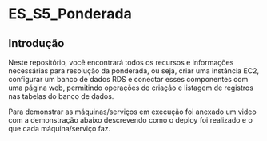 # ES_S5_Ponderada
## Introdução

Neste repositório, você encontrará todos os recursos e informações necessárias para resolução da ponderada, ou seja, criar uma instância EC2, configurar um banco de dados RDS e conectar esses componentes com uma página web, permitindo operações de criação e listagem de registros nas tabelas do banco de dados.

Para demonstrar as máquinas/serviços em execução foi anexado um video com a demonstração abaixo descrevendo como o deploy foi realizado e o que cada máquina/serviço faz.